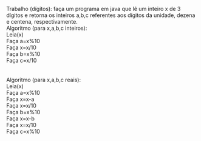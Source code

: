Trabalho (dígitos): faça um programa em java que lê um inteiro x de 3 dígitos e retorna os inteiros a,b,c referentes aos dígitos da unidade, dezena e centena, respectivamente.<br>
Algoritmo (para x,a,b,c inteiros):<br>
Leia(x)<br>
Faça a=x%10<br>
Faça x=x/10<br>
Faça b=x%10<br>
Faça c=x/10<br>
<br><br>
Algoritmo (para x,a,b,c reais):<br>
Leia(x)<br>
Faça a=x%10<br>
Faça x=x-a<br>
Faça x=x/10<br>
Faça b=x%10<br>
Faça x=x-b<br>
Faça x=x/10<br>
Faça c=x%10<br>

